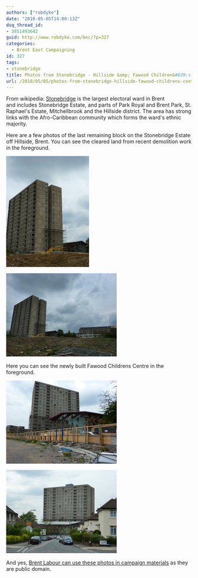 ```yaml
---
authors: ["robdyke"]
date: "2010-05-05T14:00:13Z"
dsq_thread_id:
- 3851493642
guid: http://www.robdyke.com/bec/?p=327
categories:
  - Brent East Campaigning
id: 327
tags:
- stonebridge
title: Photos from Stonebridge - Hillside &amp; Fawood Children&#039;s Centre
url: /2010/05/05/photos-from-stonebridge-hillside-fawood-childrens-centre/
---
```

From wikipedia: [Stonebridge](http://en.wikipedia.org/wiki/Stonebridge,_London) is the largest electoral ward in Brent and includes Stonebridge Estate, and parts of Park Royal and Brent Park, St. Raphael's Estate, Mitchellbrook and the Hillside district. The area has strong links with the Afro-Caribbean community which forms the ward's ethnic majority.

Here are a few photos of the last remaining block on the Stonebridge Estate off Hillside, Brent. You can see the cleared land from recent demolition work in the foreground.
  
[<img class="alignleft size-medium wp-image-318" title="Hillside towerblock" src="/pubfiles/2010/05/P1000518-e1273063202756-225x300.jpg" alt="Hillside towerblock, Hillside, Brent" width="225" height="300" />](/pubfiles/2010/05/P1000518-e1273063202756.jpg)
  
[<img class="alignleft size-medium wp-image-320" title="Hillside towerblock, Brent" src="/pubfiles/2010/05/P1000519-300x225.jpg" alt="Hillside towerblock, Brent" width="300" height="225" />](/pubfiles/2010/05/P1000519.jpg)

Here you can see the newly built Fawood Childrens Centre in the foreground.

[<img class="alignleft size-medium wp-image-319" title="Hillside towerblock & Fawood Childrens Centre, Hillside, Brent" src="/pubfiles/2010/05/P1000520-300x225.jpg" alt="Hillside towerblock & Fawood Childrens Centre, Hillside, Brent" width="300" height="225" />](/pubfiles/2010/05/P1000520.jpg)
  
[<img class="alignleft size-medium wp-image-321" title="Hillside towerblock & Fawood Childrens Centre, Hillside, Brent" src="/pubfiles/2010/05/P1000521-300x225.jpg" alt="Hillside towerblock & Fawood Childrens Centre, Hillside, Brent" width="300" height="225" />](/pubfiles/2010/05/P1000521.jpg)

And yes, [Brent Labour can use these photos in campaign materials](http://www.robdyke.com/bec/2010/05/04/does-dawn-know-or-care-where-stonebridge-is) as they are public domain.